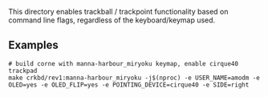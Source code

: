 This directory enables trackball / trackpoint functionality based on command
line flags, regardless of the keyboard/keymap used.

## Examples

```
# build corne with manna-harbour_miryoku keymap, enable cirque40 trackpad
make crkbd/rev1:manna-harbour_miryoku -j$(nproc) -e USER_NAME=amodm -e OLED=yes -e OLED_FLIP=yes -e POINTING_DEVICE=cirque40 -e SIDE=right 
```
